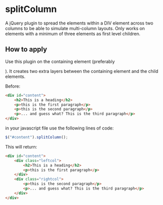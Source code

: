 splitColumn
===========

A jQuery plugin to spread the elements within a DIV element across two columns to be able to simulate multi-column layouts. Only works on elements with a minimum of three elements as first level children.

How to apply
------------
Use this plugin on the containing element (preferably <DIV>). It creates two extra layers between the containing element and the child elements.

Before:
```HTML
<div id="content">
    <h2>This is a heading</h2>
    <p>this is the first paragraph</p>
    <p>this is the second paragraph</p>
    <p>... and guess what? This is the third paragraph</p>
</div>
```
in your javascript file use the following lines of code:
```JavaScript
$("#content").splitColumn();
```
This will return:
```HTML
<div id="content">
    <div class="leftcol">
        <h2>This is a heading</h2>
        <p>this is the first paragraph</p>
    </div>
    <div class="rightcol">
        <p>this is the second paragraph</p>
        <p>... and guess what? This is the third paragraph</p>
    </div>
</div>
```
